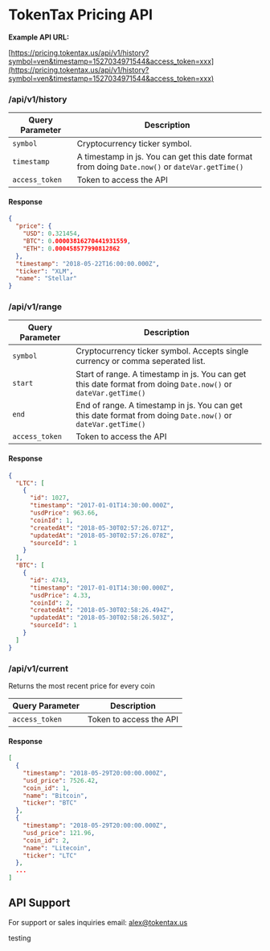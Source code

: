 # TokenTax Pricing API

**Example API URL:**

[https://pricing.tokentax.us/api/v1/history?symbol=ven&timestamp=1527034971544&access_token=xxx](https://pricing.tokentax.us/api/v1/history?symbol=ven&timestamp=1527034971544&access_token=xxx)

### /api/v1/history

| Query Parameter | Description                                                                                    |
| --------------- | ---------------------------------------------------------------------------------------------- |
| `symbol`        | Cryptocurrency ticker symbol.                                                                  |
| `timestamp`     | A timestamp in js. You can get this date format from doing `Date.now()` or `dateVar.getTime()` |
| `access_token`  | Token to access the API                                                                        |

#### Response

```json
{
  "price": {
    "USD": 0.321454,
    "BTC": 0.00003816270441931559,
    "ETH": 0.000458577990812862
  },
  "timestamp": "2018-05-22T16:00:00.000Z",
  "ticker": "XLM",
  "name": "Stellar"
}
```

### /api/v1/range

| Query Parameter | Description                                                                                                    |
| --------------- | -------------------------------------------------------------------------------------------------------------- |
| `symbol`        | Cryptocurrency ticker symbol. Accepts single currency or comma seperated list.                                 |
| `start`         | Start of range. A timestamp in js. You can get this date format from doing `Date.now()` or `dateVar.getTime()` |
| `end`           | End of range. A timestamp in js. You can get this date format from doing `Date.now()` or `dateVar.getTime()`   |
| `access_token`  | Token to access the API                                                                                        |

#### Response

```json
{
  "LTC": [
    {
      "id": 1027,
      "timestamp": "2017-01-01T14:30:00.000Z",
      "usdPrice": 963.66,
      "coinId": 1,
      "createdAt": "2018-05-30T02:57:26.071Z",
      "updatedAt": "2018-05-30T02:57:26.078Z",
      "sourceId": 1
    }
  ],
  "BTC": [
    {
      "id": 4743,
      "timestamp": "2017-01-01T14:30:00.000Z",
      "usdPrice": 4.33,
      "coinId": 2,
      "createdAt": "2018-05-30T02:58:26.494Z",
      "updatedAt": "2018-05-30T02:58:26.503Z",
      "sourceId": 1
    }
  ]
}
```

### /api/v1/current

Returns the most recent price for every coin

| Query Parameter | Description             |
| --------------- | ----------------------- |
| `access_token`  | Token to access the API |

#### Response

```json
[
  {
    "timestamp": "2018-05-29T20:00:00.000Z",
    "usd_price": 7526.42,
    "coin_id": 1,
    "name": "Bitcoin",
    "ticker": "BTC"
  },
  {
    "timestamp": "2018-05-29T20:00:00.000Z",
    "usd_price": 121.96,
    "coin_id": 2,
    "name": "Litecoin",
    "ticker": "LTC"
  },
  ...
]
```

## API Support

For support or sales inquiries email: [alex@tokentax.us](mailto:alex@tokentax.us)

testing
